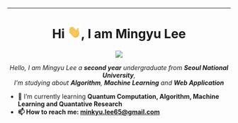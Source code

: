 <hr>
<h1 align="center">Hi <img src="https://raw.githubusercontent.com/ABSphreak/ABSphreak/master/gifs/Hi.gif" width="30px">, I am Mingyu Lee </h1>

<p align = "center">
  <img src="http://mazassumnida.wtf/api/generate_badge?boj=red1108" align = "center">
</p>


<p align="center">
  <em>
    Hello, I am Mingyu Lee a <b>second year</b> undergraduate from <b>Seoul National University</b>,  <br>
    I'm studying about <b>Algorithm</b>, <b>Machine Learning</b> and <b>Web Application</b>
  </em> 
  <br>
</p>

- 🌱 I’m currently learning <b>Quantum Computation<b>, <b>Algorithm<b>, <b>Machine Learning</b> and <b>Quantative Research</b>
- 📫 How to reach me: minkyu.lee65@gmail.com
